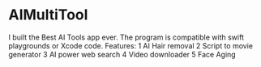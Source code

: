 # AIMultiTool
I built the Best AI Tools app ever. The program is compatible with swift playgrounds or Xcode code.  Features:   1 AI Hair removal   2 Script to movie generator  3 AI power web search   4 Video downloader  5 Face Aging 
